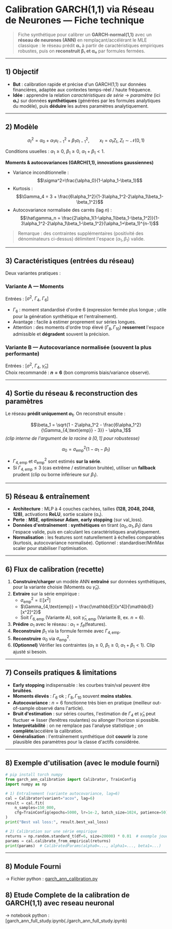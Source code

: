 # Calibration GARCH(1,1) via Réseau de Neurones — Fiche technique

> Fiche synthétique pour calibrer un **GARCH-normal(1,1)** avec un **réseau de neurones (ANN)** en remplaçant/accélérant le MLE classique : le réseau prédit **α₁** à partir de caractéristiques empiriques robustes, puis on **reconstruit β₁ et α₀** par formules fermées.

---

## 1) Objectif

- **But** : calibration rapide et précise d'un GARCH(1,1) sur données financières, adaptée aux contextes temps-réel / haute fréquence.
- **Idée** : apprendre la relation *caractéristiques de série* → *paramètre* (ici **α₁**) sur données **synthétiques** (générées par les formules analytiques du modèle), puis **déduire** les autres paramètres analytiquement.

---

## 2) Modèle

$$\sigma_t^2=\alpha_0+\alpha_1 x_{t-1}^2+\beta_1 \sigma_{t-1}^2,\qquad x_t=\sigma_t Z_t,\; Z_t\sim\mathcal N(0,1)$$

Conditions usuelles : $\alpha_1 \ge 0,\ \beta_1 \ge 0,\ \alpha_1+\beta_1 < 1$.

**Moments & autocovariances (GARCH(1,1), innovations gaussiennes)**  
- Variance inconditionnelle :
$$\sigma^2=\frac{\alpha_0}{1-\alpha_1-\beta_1}$$
- Kurtosis :
$$\Gamma_4 = 3 + \frac{6\alpha_1^2}{1-3\alpha_1^2-2\alpha_1\beta_1-\beta_1^2}$$
- Autocovariance normalisée des carrés (lag $n$) :
$$\hat\gamma_n = \frac{2\alpha_1(1-\alpha_1\beta_1-\beta_1^2)}{1-3\alpha_1^2-2\alpha_1\beta_1-\beta_1^2}(\alpha_1+\beta_1)^{n-1}$$

> Remarque : des contraintes supplémentaires (positivité des dénominateurs ci-dessus) délimitent l'espace $(\alpha_1,\beta_1)$ valide.

---

## 3) Caractéristiques (entrées du réseau)

Deux variantes pratiques :

### Variante A — **Moments**
Entrées : $[\sigma^2,\ \Gamma_4,\ \Gamma_6]$

- $\Gamma_6$ : moment standardisé d'ordre 6 (expression fermée plus longue ; utile pour la génération synthétique et l'entraînement).
- Avantage : facile à estimer proprement sur séries longues.
- Attention : des moments d'ordre trop élevé ($\Gamma_8,\Gamma_{10}$) **resserrent** l'espace admissible et **dégradent** souvent la précision.

### Variante B — **Autocovariance normalisée** (souvent la plus performante)
Entrées : $[\sigma^2,\ \Gamma_4,\ \hat\gamma_n]$  
Choix recommandé : **$n=6$** (bon compromis biais/variance observé).

---

## 4) Sortie du réseau & reconstruction des paramètres

Le réseau **prédit uniquement $\alpha_1$**. On reconstruit ensuite :

$$\beta_1 = \sqrt{1 - 2\alpha_1^2 - \frac{6\alpha_1^2}{\Gamma_{4,\text{emp}} - 3}} - \alpha_1$$
*(clip interne de l'argument de la racine à $[0,1]$ pour robustesse)*

$$\alpha_0 = \sigma^2_{\text{emp}}(1-\alpha_1-\beta_1)$$

- $\Gamma_{4,\text{emp}}$ et $\sigma^2_{\text{emp}}$ sont estimés **sur la série**.
- Si $\Gamma_{4,\text{emp}}\le 3$ (cas extrême / estimation bruitée), utiliser un **fallback** prudent (clip ou borne inférieure sur $\beta_1$).

---

## 5) Réseau & entraînement

- **Architecture** : MLP à 4 couches cachées, tailles **(128, 2048, 2048, 128)**, activations **ReLU**, sortie scalaire (α₁).
- **Perte** : **MSE**, **optimiseur Adam**, **early stopping** (sur val_loss).
- **Données d'entraînement** : **synthétiques** en tirant $(\alpha_0,\alpha_1,\beta_1)$ dans l'espace valide, puis en calculant les caractéristiques analytiquement.
- **Normalisation** : les features sont naturellement à échelles comparables (kurtosis, autocovariance normalisée). Optionnel : standardiser/MinMax scaler pour stabiliser l'optimisation.

---

## 6) Flux de calibration (recette)

1. **Construire/charger** un modèle ANN **entraîné** sur données synthétiques, pour la variante choisie (Moments ou $\hat\gamma_n$).
2. **Extraire** sur la série empirique :
   - $\sigma^2_{\text{emp}} = \mathbb{E}[x^2]$
   - $\Gamma_{4,\text{emp}} = \frac{\mathbb{E}[x^4]}{\mathbb{E}[x^2]^2}$
   - Soit $\Gamma_{6,\text{emp}}$ (Variante A), soit $\hat\gamma_{n,\text{emp}}$ (Variante B, ex. $n=6$).
3. **Prédire** $\alpha_1$ avec le réseau : $\alpha_1 = f_\theta(\text{features})$.
4. **Reconstruire** $\beta_1$ via la formule fermée avec $\Gamma_{4,\text{emp}}$.
5. **Reconstruire** $\alpha_0$ via $\sigma^2_{\text{emp}}$.
6. **(Optionnel)** Vérifier les contraintes ($\alpha_1\ge0,\ \beta_1\ge0,\ \alpha_1+\beta_1<1$). Clip ajusté si besoin.

---

## 7) Conseils pratiques & limitations

- **Early stopping** indispensable : les courbes train/val peuvent être **bruitées**.
- **Moments élevés** : $\Gamma_6$ ok ; $\Gamma_8,\Gamma_{10}$ souvent **moins stables**.
- **Autocovariance** : $n=6$ fonctionne très bien en pratique (meilleur out-of-sample observé dans l'article).
- **Bruit d'estimation** : sur séries courtes, l'estimation de $\Gamma_4$ et $\hat\gamma_n$ peut fluctuer ⇒ lisser (fenêtres roulantes) ou allonger l'horizon si possible.
- **Interprétabilité** : on ne remplace pas l'analyse statistique ; on **complète**/accélère la calibration.
- **Généralisation** : l'entraînement synthétique doit **couvrir** la zone plausible des paramètres pour la classe d'actifs considérée.

---

## 8) Exemple d'utilisation (avec le module fourni)

```python
# pip install torch numpy
from garch_ann_calibration import Calibrator, TrainConfig
import numpy as np

# 1) Entraînement (variante autocovariance, lag=6)
cal = Calibrator(variant="acov", lag=6)
result = cal.fit(
    n_samples=150_000,
    cfg=TrainConfig(epochs=5000, lr=1e-2, batch_size=1024, patience=50)
)
print("Best val loss:", result.best_val_loss)

# 2) Calibration sur une série empirique
returns = np.random.standard_t(df=6, size=20000) * 0.01  # exemple jouet
params = cal.calibrate_from_empirical(returns)
print(params)  # CalibratedParams(alpha0=..., alpha1=..., beta1=...)
```

---

## 8) Module Fourni

 → Fichier python : [garch_ann_calibration.py](./garch_ann_calibration.py)

## 8) Etude Complete de la calibration de GARCH(1,1) avec  reseau neuronal

 → notebook python : [garch_ann_full_study.ipynb(./garch_ann_full_study.ipynb)

